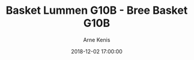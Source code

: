 ---
layout: album
title: Basket Lummen G10B - Bree Basket G10B
description: Competitie wedstrijd tussen Basket Lummen G10B en Bree Basket G10B.
date: 2018-12-02 17:00:00
cover: /albums/2018-12-02-Basket-Lummen-G10B-Bree-Basket-G10B/thumbnails/20181202-8.JPG
author: Arne Kenis
pagination: 
  enabled: true
  images: true
  imageLayout: image
  itemsPerPage: 64
---